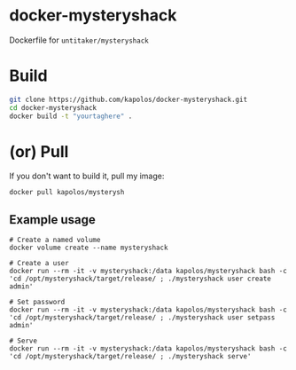 # docker-mysteryshack
Dockerfile for `untitaker/mysteryshack`

# Build

```bash
git clone https://github.com/kapolos/docker-mysteryshack.git
cd docker-mysteryshack
docker build -t "yourtaghere" .
```

# (or) Pull

If you don't want to build it, pull my image:

`docker pull kapolos/mysterysh`

## Example usage

```
# Create a named volume
docker volume create --name mysteryshack

# Create a user
docker run --rm -it -v mysteryshack:/data kapolos/mysteryshack bash -c 'cd /opt/mysteryshack/target/release/ ; ./mysteryshack user create admin'

# Set password
docker run --rm -it -v mysteryshack:/data kapolos/mysteryshack bash -c 'cd /opt/mysteryshack/target/release/ ; ./mysteryshack user setpass admin'

# Serve
docker run --rm -it -v mysteryshack:/data kapolos/mysteryshack bash -c 'cd /opt/mysteryshack/target/release/ ; ./mysteryshack serve'
```
